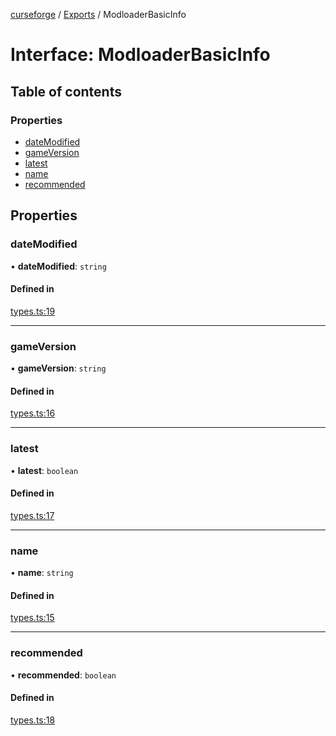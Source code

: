 [curseforge](../README.md) / [Exports](../modules.md) / ModloaderBasicInfo

# Interface: ModloaderBasicInfo

## Table of contents

### Properties

- [dateModified](ModloaderBasicInfo.md#datemodified)
- [gameVersion](ModloaderBasicInfo.md#gameversion)
- [latest](ModloaderBasicInfo.md#latest)
- [name](ModloaderBasicInfo.md#name)
- [recommended](ModloaderBasicInfo.md#recommended)

## Properties

### dateModified

• **dateModified**: `string`

#### Defined in

[types.ts:19](https://github.com/guillaumearm/curseforge/blob/f1ebf4c/src/types.ts#L19)

---

### gameVersion

• **gameVersion**: `string`

#### Defined in

[types.ts:16](https://github.com/guillaumearm/curseforge/blob/f1ebf4c/src/types.ts#L16)

---

### latest

• **latest**: `boolean`

#### Defined in

[types.ts:17](https://github.com/guillaumearm/curseforge/blob/f1ebf4c/src/types.ts#L17)

---

### name

• **name**: `string`

#### Defined in

[types.ts:15](https://github.com/guillaumearm/curseforge/blob/f1ebf4c/src/types.ts#L15)

---

### recommended

• **recommended**: `boolean`

#### Defined in

[types.ts:18](https://github.com/guillaumearm/curseforge/blob/f1ebf4c/src/types.ts#L18)

